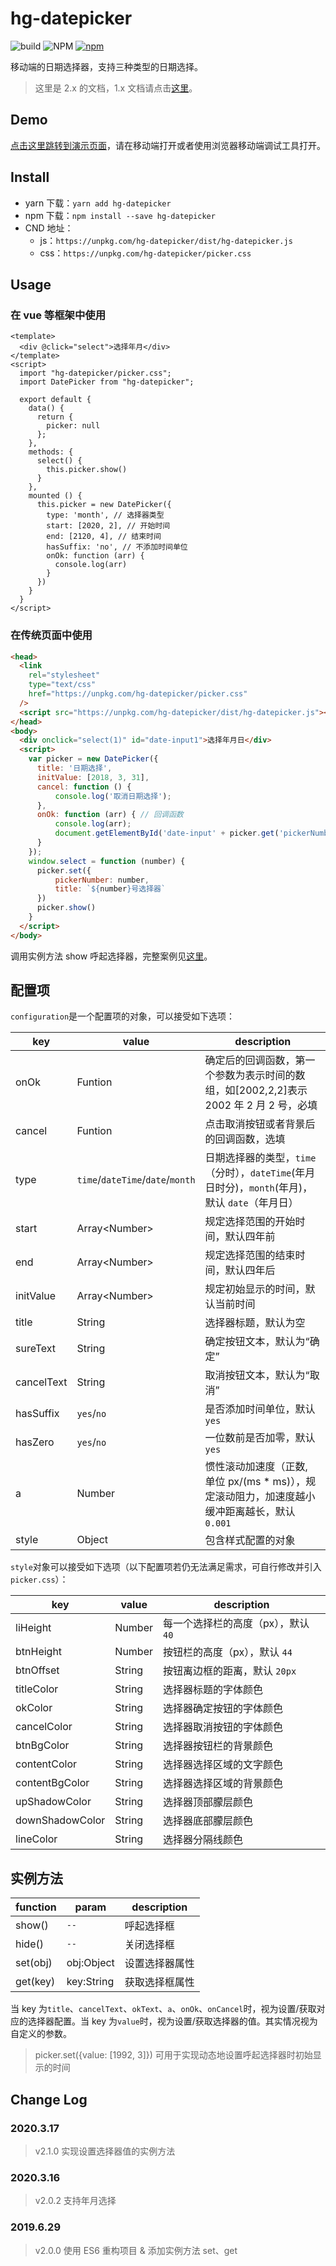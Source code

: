 # hg-datepicker

![build](https://travis-ci.org/hamger/hg-datepicker.svg?branch=master)
![NPM](https://img.shields.io/npm/l/hg-datepicker.svg?color=orange)
[![npm](https://img.shields.io/npm/v/hg-datepicker.svg?color=blue)](https://www.npmjs.com/package/hg-datepicker)

移动端的日期选择器，支持三种类型的日期选择。

> 这里是 2.x 的文档，1.x 文档请点击[这里](https://github.com/hamger/hg-datepicker/tree/v1.x)。

## Demo

[点击这里跳转到演示页面](https://hamger.github.io/hg-datepicker/)，请在移动端打开或者使用浏览器移动端调试工具打开。

## Install

- yarn 下载：`yarn add hg-datepicker`
- npm 下载：`npm install --save hg-datepicker`
- CND 地址：
  - js：`https://unpkg.com/hg-datepicker/dist/hg-datepicker.js`
  - css：`https://unpkg.com/hg-datepicker/picker.css`


## Usage

### 在 vue 等框架中使用

```vue
<template>
  <div @click="select">选择年月</div>
</template>
<script>
  import "hg-datepicker/picker.css";
  import DatePicker from "hg-datepicker";

  export default {
    data() {
      return {
        picker: null
      };
    },
    methods: {
      select() {
        this.picker.show()
      }
    },
    mounted () {
      this.picker = new DatePicker({
        type: 'month', // 选择器类型
        start: [2020, 2], // 开始时间
        end: [2120, 4], // 结束时间
        hasSuffix: 'no', // 不添加时间单位
        onOk: function (arr) {
          console.log(arr)
        }
      })
    }
  }
</script>
```

### 在传统页面中使用

```html
<head>
  <link
    rel="stylesheet"
    type="text/css"
    href="https://unpkg.com/hg-datepicker/picker.css"
  />
  <script src="https://unpkg.com/hg-datepicker/dist/hg-datepicker.js"></script>
</head>
<body>
  <div onclick="select(1)" id="date-input1">选择年月日</div>
  <script>
    var picker = new DatePicker({
      title: '日期选择',
      initValue: [2018, 3, 31],
      cancel: function () {
          console.log('取消日期选择');
      },
      onOk: function (arr) { // 回调函数
          console.log(arr);
          document.getElementById('date-input' + picker.get('pickerNumber')).innerHTML = arr
      }
    });
    window.select = function (number) {
      picker.set({
          pickerNumber: number,
          title: `${number}号选择器`
      })
      picker.show()
    }
  </script>
</body>
```


调用实例方法 show 呼起选择器，完整案例见[这里](https://github.com/hamger/hg-datepicker/blob/master/index.html)。

## 配置项

`configuration`是一个配置项的对象，可以接受如下选项：

| key           | value                            | description                                                                                    |
|---------------|----------------------------------|------------------------------------------------------------------------------------------------|
| onOk          | Funtion                          | 确定后的回调函数，第一个参数为表示时间的数组，如[2002,2,2]表示 2002 年 2 月 2 号，必填         |
| cancel        | Funtion                          | 点击取消按钮或者背景后的回调函数，选填                                                         |
| type          | `time`/`dateTime`/`date`/`month` | 日期选择器的类型，`time`（分时），`dateTime`(年月日时分)，`month`(年月)，默认 `date`（年月日） |
| start         | Array\<Number\>                  | 规定选择范围的开始时间，默认四年前                                                             |
| end           | Array\<Number\>                  | 规定选择范围的结束时间，默认四年后                                                             |
| initValue | Array\<Number\>                  | 规定初始显示的时间，默认当前时间                                                               |
| title         | String                           | 选择器标题，默认为空                                                                           |
| sureText      | String                           | 确定按钮文本，默认为“确定”                                                                     |
| cancelText    | String                           | 取消按钮文本，默认为“取消”                                                                     |
| hasSuffix     | `yes`/`no`                       | 是否添加时间单位，默认 `yes`                                                                   |
| hasZero       | `yes`/`no`                      | 一位数前是否加零，默认 `yes`                                                                   |
| a             | Number                           | 惯性滚动加速度（正数, 单位 px/(ms \* ms)），规定滚动阻力，加速度越小缓冲距离越长，默认 `0.001` |
| style         | Object                           | 包含样式配置的对象                                                                             |

`style`对象可以接受如下选项（以下配置项若仍无法满足需求，可自行修改并引入`picker.css`）：

| key             | value  | description                         |
|-----------------|--------|-------------------------------------|
| liHeight        | Number | 每一个选择栏的高度（px），默认 `40` |
| btnHeight       | Number | 按钮栏的高度（px），默认 `44`       |
| btnOffset       | String | 按钮离边框的距离，默认 `20px`       |
| titleColor      | String | 选择器标题的字体颜色                |
| okColor         | String | 选择器确定按钮的字体颜色            |
| cancelColor     | String | 选择器取消按钮的字体颜色            |
| btnBgColor      | String | 选择器按钮栏的背景颜色              |
| contentColor    | String | 选择器选择区域的文字颜色            |
| contentBgColor  | String | 选择器选择区域的背景颜色            |
| upShadowColor   | String | 选择器顶部朦层颜色                  |
| downShadowColor | String | 选择器底部朦层颜色                  |
| lineColor       | String | 选择器分隔线颜色                    |

## 实例方法

| function | param      | description    |
|----------|------------|----------------|
| show()   | `--`       | 呼起选择框     |
| hide()   | `--`       | 关闭选择框     |
| set(obj) | obj:Object | 设置选择器属性 |
| get(key) | key:String | 获取选择框属性 |

当 key 为`title`、`cancelText`、`okText`、`a`、`onOk`、`onCancel`时，视为设置/获取对应的选择器配置。当 key 为`value`时，视为设置/获取选择器的值。其实情况视为自定义的参数。

> picker.set({value: [1992, 3]}) 可用于实现动态地设置呼起选择器时初始显示的时间

## Change Log

### 2020.3.17

> v2.1.0 实现设置选择器值的实例方法

### 2020.3.16

> v2.0.2 支持年月选择

### 2019.6.29

> v2.0.0 使用 ES6 重构项目 & 添加实例方法 set、get 
